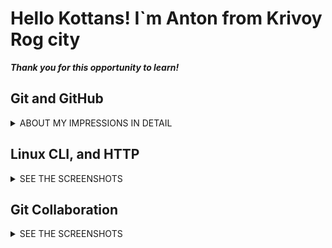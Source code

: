 # Hello Kottans! I`m Anton from Krivoy Rog city
***Thank you for this opportunity to learn!***
## Git and GitHub
<details>
<summary>ABOUT MY IMPRESSIONS IN DETAIL</summary>
### First step:
> **Coursera** https://www.coursera.org/learn/introduction-git-github
I studied the materials of the Coursera course.
It was an interesting experience due to the lab works.
<details>
<summary>SEE THE SCREENSHOT</summary>

![image](git_basic/Coursera1week.jpg)
![image](git_basic/coursera2week.jpg)
</details>
---
### Second step:
> **Learn Git Branching** https://learngitbranching.js.org/
<details>
<summary>SEE THE SCREENSHOT</summary>

![image](git_basic/Git-test.jpg)
![image](git_basic/git-test2.jpg)
</details>

I also highlighted the interesting things about  `git fetch/pull/push origin source:destination`

</details>

## Linux CLI, and HTTP


<details>
<summary>SEE THE SCREENSHOTS</summary>

![Learn Linux Commands](task_linux_cli/linux.jpg)
![Learn Linux Commands](task_linux_cli/linux2.jpg)
![Learn Linux Commands](task_linux_cli/linux3.jpg)
![Learn Linux Commands](task_linux_cli/linux4.jpg)

</details>

## Git Collaboration


<details>
<summary>SEE THE SCREENSHOTS</summary>

![image](task_git_collaboration/coursera3week.jpg)
![image](task_git_collaboration/coursera4week.jpg)
![image](task_git_collaboration/Git-test.jpg)
![image](task_git_collaboration/git-test2.jpg)